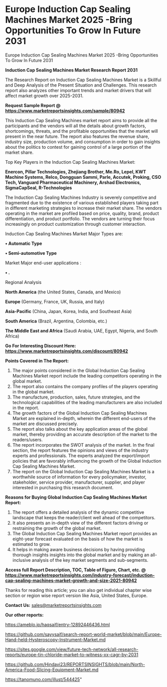 # Europe Induction Cap Sealing Machines Market 2025 -Bring Opportunities To Grow In Future 2031
Europe Induction Cap Sealing Machines Market 2025 -Bring Opportunities To Grow In Future 2031

<strong>Induction Cap Sealing Machines Market Research Report 2031</strong>

The Research Report on Induction Cap Sealing Machines Market is a Skillful and Deep Analysis of the Present Situation and Challenges. This research report also analyzes other important trends and market drivers that will affect market growth over 2025-2031.

<strong>Request Sample Report @ <a href=https://www.marketreportsinsights.com/sample/80942>https://www.marketreportsinsights.com/sample/80942</a></strong>

This Induction Cap Sealing Machines market report aims to provide all the participants and the vendors will all the details about growth factors, shortcomings, threats, and the profitable opportunities that the market will present in the near future. The report also features the revenue share, industry size, production volume, and consumption in order to gain insights about the politics to contest for gaining control of a large portion of the market share.

Top Key Players in the Induction Cap Sealing Machines Market:

<strong>Enercon, Pillar Technologies, Zhejiang Brother, Me.Ro, Lepel, KWT Machine Systems, Relco, Dongguan Sammi, Parle, Accutek, Proking, CSO Tech, Vanguard Pharmaceutical Machinery, Arshad Electronics, SigmaCapSeal, R-Technologies</strong>

The Induction Cap Sealing Machines Industry is severely competitive and fragmented due to the existence of various established players taking part in different marketing strategies to increase their market share. The vendors operating in the market are profiled based on price, quality, brand, product differentiation, and product portfolio. The vendors are turning their focus increasingly on product customization through customer interaction.

Induction Cap Sealing Machines Market Major Types are:

<strong>• Automatic Type

• Semi-automotive Type</strong>

Market Major end-user applications :

<strong>• .</strong>

Regional Analysis

</u><strong><b>North America</b></strong> (the United States, Canada, and Mexico)

<strong><b>Europe </b></strong>(Germany, France, UK, Russia, and Italy)

<strong><b>Asia-Pacific</b></strong> (China, Japan, Korea, India, and Southeast Asia)

<strong><b>South America</b></strong> (Brazil, Argentina, Colombia, etc.)

<strong><b>The Middle East and Africa</b></strong> (Saudi Arabia, UAE, Egypt, Nigeria, and South Africa)

<strong>Go For Interesting Discount Here: <a href=https://www.marketreportsinsights.com/discount/80942>https://www.marketreportsinsights.com/discount/80942</a></strong>

<strong>Points Covered in The Report:</strong>
<ol>
  <li>The major points considered in the Global Induction Cap Sealing Machines Market report include the leading competitors operating in the global market.</li>
  <li>The report also contains the company profiles of the players operating in the global market.</li>
  <li>The manufacture, production, sales, future strategies, and the technological capabilities of the leading manufacturers are also included in the report.</li>
  <li>The growth factors of the Global Induction Cap Sealing Machines Market are explained in-depth, wherein the different end-users of the market are discussed precisely.</li>
  <li>The report also talks about the key application areas of the global market, thereby providing an accurate description of the market to the readers/users.</li>
  <li>The report incorporates the SWOT analysis of the market. In the final section, the report features the opinions and views of the industry experts and professionals. The experts analyzed the export/import policies that are favorably influencing the growth of the Global Induction Cap Sealing Machines Market.</li>
  <li>The report on the Global Induction Cap Sealing Machines Market is a worthwhile source of information for every policymaker, investor, stakeholder, service provider, manufacturer, supplier, and player interested in purchasing this research document.</li>
</ol>
<strong>Reasons for Buying Global Induction Cap Sealing Machines Market Report:</strong>

<ol>
  <li>The report offers a detailed analysis of the dynamic competitive landscape that keeps the reader/client well ahead of the competitors.</li>
  <li>It also presents an in-depth view of the different factors driving or restraining the growth of the global market.</li>
  <li>The Global Induction Cap Sealing Machines Market report provides an eight-year forecast evaluated on the basis of how the market is estimated to grow.</li>
  <li>It helps in making aware business decisions by having providing thorough insights insights into the global market and by making an all-inclusive analysis of the key market segments and sub-segments.</li>
</ol>
<strong>Access full Report Description, TOC, Table of Figure, Chart, etc. @ <a href=https://www.marketreportsinsights.com/industry-forecast/induction-cap-sealing-machines-market-growth-and-size-2021-80942>https://www.marketreportsinsights.com/industry-forecast/induction-cap-sealing-machines-market-growth-and-size-2021-80942</a></strong>


Thanks for reading this article; you can also get individual chapter wise section or region wise report version like Asia, United States, Europe.

<strong>Contact Us:</strong>
sales@marketreportsinsights.com

<strong>Our other reports:</strong>

<a href=https://ameblo.jp/haqsaif/entry-12892446436.html>https://ameblo.jp/haqsaif/entry-12892446436.html</a>

<a href=https://github.com/sayysaif/search-report-world-market/blob/main/Europe-Hand-held-Hysteroscopy-Instrument-Market.md>https://github.com/sayysaif/search-report-world-market/blob/main/Europe-Hand-held-Hysteroscopy-Instrument-Market.md</a>

<a href=https://sites.google.com/view/future-tech-network/all-research-reports/europe-tin-chloride-market-to-witness-xx-cagr-by-2031>https://sites.google.com/view/future-tech-network/all-research-reports/europe-tin-chloride-market-to-witness-xx-cagr-by-2031</a>

<a href=https://github.com/Hindavi23/REPORTSINSIGHTS/blob/main/North-America-Food-Slicing-Equipment-Market.md>https://github.com/Hindavi23/REPORTSINSIGHTS/blob/main/North-America-Food-Slicing-Equipment-Market.md</a>

<a href=https://tanomuno.com/illust/544425>https://tanomuno.com/illust/544425</a>"
